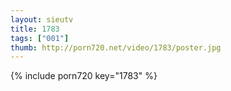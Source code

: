 ```yaml
--- 
layout: sieutv
title: 1783
tags: ["001"]
thumb: http://porn720.net/video/1783/poster.jpg
---
```

{% include porn720 key="1783" %} 
